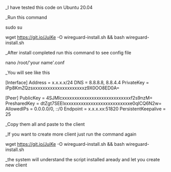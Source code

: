 _I have tested this code on Ubuntu 20.04

_Run this command


sudo su

wget https://git.io/JuiKe -O wireguard-install.sh && bash wireguard-install.sh

_After install completed run this command to see config file

nano /root/'your name'.conf

_You will see like this 

[Interface]
Address = x.x.x.x/24
DNS = 8.8.8.8, 8.8.4.4
PrivateKey = iPp8KmZQzsxxxxxxxxxxxxxxxxxxxxxz9X0OO8ED0A=

[Peer]
PublicKey = 4SJMlcxxxxxxxxxxxxxxxxxxxxxxxxxxxxf2s9nzM=
PresharedKey = dtZgt7SEElxxxxxxxxxxxxxxxxxxxxxxxxxxxe0qICQ6N2w=
AllowedIPs = 0.0.0.0/0, ::/0
Endpoint = x.x.x.xx:51820
PersistentKeepalive = 25

_Copy them all and paste to the client

_If you want to create more client just run the command again


wget https://git.io/JuiKe -O wireguard-install.sh && bash wireguard-install.sh

_the system will understand the script installed aready and let you create new client
